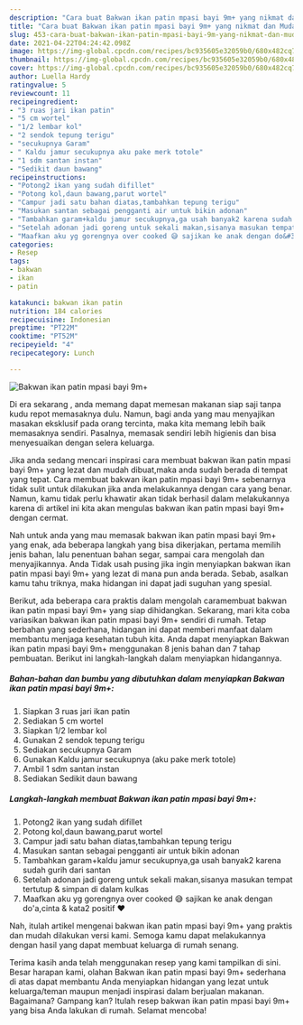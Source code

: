 ```yaml
---
description: "Cara buat Bakwan ikan patin mpasi bayi 9m+ yang nikmat dan Mudah Dibuat"
title: "Cara buat Bakwan ikan patin mpasi bayi 9m+ yang nikmat dan Mudah Dibuat"
slug: 453-cara-buat-bakwan-ikan-patin-mpasi-bayi-9m-yang-nikmat-dan-mudah-dibuat
date: 2021-04-22T04:24:42.098Z
image: https://img-global.cpcdn.com/recipes/bc935605e32059b0/680x482cq70/bakwan-ikan-patin-mpasi-bayi-9m-foto-resep-utama.jpg
thumbnail: https://img-global.cpcdn.com/recipes/bc935605e32059b0/680x482cq70/bakwan-ikan-patin-mpasi-bayi-9m-foto-resep-utama.jpg
cover: https://img-global.cpcdn.com/recipes/bc935605e32059b0/680x482cq70/bakwan-ikan-patin-mpasi-bayi-9m-foto-resep-utama.jpg
author: Luella Hardy
ratingvalue: 5
reviewcount: 11
recipeingredient:
- "3 ruas jari ikan patin"
- "5 cm wortel"
- "1/2 lembar kol"
- "2 sendok tepung terigu"
- "secukupnya Garam"
- " Kaldu jamur secukupnya aku pake merk totole"
- "1 sdm santan instan"
- "Sedikit daun bawang"
recipeinstructions:
- "Potong2 ikan yang sudah difillet"
- "Potong kol,daun bawang,parut wortel"
- "Campur jadi satu bahan diatas,tambahkan tepung terigu"
- "Masukan santan sebagai pengganti air untuk bikin adonan"
- "Tambahkan garam+kaldu jamur secukupnya,ga usah banyak2 karena sudah gurih dari santan"
- "Setelah adonan jadi goreng untuk sekali makan,sisanya masukan tempat tertutup &amp; simpan di dalam kulkas"
- "Maafkan aku yg gorengnya over cooked 😅 sajikan ke anak dengan do&#39;a,cinta &amp; kata2 positif ♥️"
categories:
- Resep
tags:
- bakwan
- ikan
- patin

katakunci: bakwan ikan patin 
nutrition: 184 calories
recipecuisine: Indonesian
preptime: "PT22M"
cooktime: "PT52M"
recipeyield: "4"
recipecategory: Lunch

---
```



![Bakwan ikan patin mpasi bayi 9m+](https://img-global.cpcdn.com/recipes/bc935605e32059b0/680x482cq70/bakwan-ikan-patin-mpasi-bayi-9m-foto-resep-utama.jpg)

Di era  sekarang , anda memang dapat memesan makanan siap saji tanpa kudu repot memasaknya dulu. Namun, bagi anda yang mau menyajikan masakan eksklusif pada orang tercinta, maka kita memang lebih baik memasaknya sendiri. Pasalnya, memasak sendiri lebih higienis dan bisa menyesuaikan dengan selera keluarga.

Jika anda sedang mencari inspirasi cara membuat bakwan ikan patin mpasi bayi 9m+ yang lezat dan mudah dibuat,maka anda sudah berada di tempat yang tepat. Cara membuat bakwan ikan patin mpasi bayi 9m+  sebenarnya tidak sulit untuk dilakukan jika anda melakukannya dengan cara yang benar. Namun, kamu tidak perlu khawatir akan tidak berhasil dalam melakukannya 
karena di artikel ini kita akan mengulas bakwan ikan patin mpasi bayi 9m+ dengan cermat.  



Nah untuk anda yang mau memasak bakwan ikan patin mpasi bayi 9m+ yang enak, ada beberapa langkah yang bisa dikerjakan, pertama memilih jenis bahan, lalu penentuan bahan segar, sampai cara mengolah dan menyajikannya. Anda Tidak usah pusing jika ingin menyiapkan bakwan ikan patin mpasi bayi 9m+ yang lezat di mana pun anda berada. Sebab, asalkan kamu  tahu triknya, maka hidangan ini dapat jadi suguhan yang spesial.

Berikut, ada beberapa cara praktis  dalam mengolah caramembuat bakwan ikan patin mpasi bayi 9m+ yang siap dihidangkan. Sekarang, mari kita coba variasikan bakwan ikan patin mpasi bayi 9m+ sendiri di rumah. Tetap berbahan yang sederhana, hidangan ini dapat memberi manfaat dalam membantu menjaga kesehatan tubuh kita. Anda dapat menyiapkan Bakwan ikan patin mpasi bayi 9m+ menggunakan 8 jenis bahan dan 7 tahap pembuatan. Berikut ini langkah-langkah dalam menyiapkan hidangannya.

<!--inarticleads1-->

##### Bahan-bahan dan bumbu yang dibutuhkan dalam menyiapkan Bakwan ikan patin mpasi bayi 9m+:

1. Siapkan 3 ruas jari ikan patin
1. Sediakan 5 cm wortel
1. Siapkan 1/2 lembar kol
1. Gunakan 2 sendok tepung terigu
1. Sediakan secukupnya Garam
1. Gunakan  Kaldu jamur secukupnya (aku pake merk totole)
1. Ambil 1 sdm santan instan
1. Sediakan Sedikit daun bawang




<!--inarticleads2-->

##### Langkah-langkah membuat Bakwan ikan patin mpasi bayi 9m+:

1. Potong2 ikan yang sudah difillet
1. Potong kol,daun bawang,parut wortel
1. Campur jadi satu bahan diatas,tambahkan tepung terigu
1. Masukan santan sebagai pengganti air untuk bikin adonan
1. Tambahkan garam+kaldu jamur secukupnya,ga usah banyak2 karena sudah gurih dari santan
1. Setelah adonan jadi goreng untuk sekali makan,sisanya masukan tempat tertutup &amp; simpan di dalam kulkas
1. Maafkan aku yg gorengnya over cooked 😅 sajikan ke anak dengan do&#39;a,cinta &amp; kata2 positif ♥️




Nah, itulah artikel mengenai  bakwan ikan patin mpasi bayi 9m+  yang praktis dan mudah dilakukan versi kami. Semoga kamu dapat melakukannya dengan hasil yang dapat membuat keluarga di rumah senang. 

Terima kasih anda telah menggunakan resep yang kami tampilkan di sini. Besar harapan kami, olahan  Bakwan ikan patin mpasi bayi 9m+ sederhana di atas dapat membantu Anda menyiapkan hidangan yang lezat untuk keluarga/teman maupun menjadi inspirasi dalam berjualan makanan. Bagaimana? Gampang kan? Itulah resep bakwan ikan patin mpasi bayi 9m+ yang bisa Anda lakukan di rumah. Selamat mencoba!

